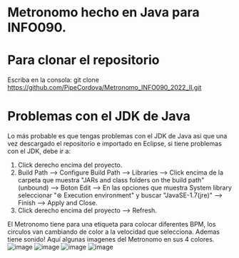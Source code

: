 # Metronomo hecho en Java para INFO090.

# Para clonar el repositorio
Escriba en la consola: git clone https://github.com/PipeCordova/Metronomo_INFO090_2022_II.git

# Problemas con el JDK de Java

Lo más probable es que tengas problemas con el JDK de Java asi que una vez descargado el repositorio e importado en Eclipse, si tiene problemas con el JDK, debe ir a:
1) Click derecho encima del proyecto.
2) Build Path --> Configure Build Path --> Libraries --> Click encima de la carpeta que muestra "JARs and class folders on the build path" (unbound)
--> Boton Edit --> En las opciones que muestra System library seleccionar "⊛ Execution environment" y buscar "JavaSE-1.7(jre)" --> Finish --> Apply and Close.
3) Click derecho encima del proyecto --> Refresh.

El Metronomo tiene para una etiqueta para colocar diferentes BPM, los circulos van cambiando de color a la velocidad que selecciona. Ademas tiene sonido!
Aquí algunas imagenes del Metronomo en sus 4 colores.
![image](https://github.com/PipeCordova/Metronomo_INFO090_2022_II/assets/85969736/9af530ad-fabd-466a-b5a8-a951faa1ec4d)
![image](https://github.com/PipeCordova/Metronomo_INFO090_2022_II/assets/85969736/0f2618e5-012c-4c44-87a3-654d56f8e064)
![image](https://github.com/PipeCordova/Metronomo_INFO090_2022_II/assets/85969736/4038f58e-0869-4861-a159-0088386cff6e)
![image](https://github.com/PipeCordova/Metronomo_INFO090_2022_II/assets/85969736/d3595b70-a159-47be-9804-36ba31f88ee5)




